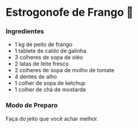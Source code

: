 # Estrogonofe de Frango :chicken:

### **Ingredientes**

- 1 kg de peito de frango
- 1 tablete de caldo de galinha
- 3 colheres de sopa de oléo
- 2 latas de leite fresco
- 2 colheres de sopa de molho de tomate
- 4 dentes de alho
- 1 colher de sopa de ketchup
- 1 colher de chá de mostarda



### Modo de Preparo

Faça do jeito que você achar melhor.







